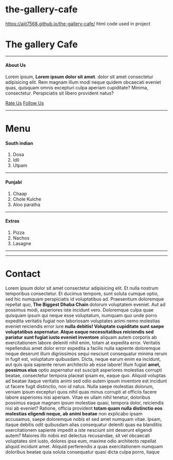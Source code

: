 # the-gallery-cafe
<!-- hosted link  -->
https://ajit7568.github.io/the-gallery-cafe/
html code used in project
<!DOCTYPE html>
<html lang="en">
<head>
   <meta charset="UTF-8">
   <meta name="viewport" content="width=device-width, initial-scale=1.0">
   
   <title>The Galllery Cafe</title>
</head>
<body>
   <!--  header h1 tag uesd  display heading of site -->
   <h1>The gallery Cafe</h1>
   <!-- hr tag to draw a line -->
   <hr>
    
   <h4>About Us</h4>
   <!-- p tag to write the content in form of paragraph -->
   <p>Lorem ipsum, <b>Lorem ipsum dolor sit amet</b>. dolor sit amet consectetur adipisicing elit. Rem magnam illum modi neque quidem obcaecati eveniet quas, quisquam omnis excepturi culpa aperiam cupiditate? Minima, consectetur. Perspiciatis sit libero provident natus?</p>
   <!-- a tag to display links to redirect on those links -->
   <a href="https://www.Rateus.com">Rate Us</a>
   <a href="https://Follow Us.com">Follow Us</a>
   <hr>
   <h1>Menu</h1>
    
   <h4>South indian</h4>
   <!-- ol for orderd list -->
   <ol>
      <li>Dosa</li>
      <li>Idli</li>
      <li>Utpam</li>
   </ol>
   <hr>
  <h4>Punjabi</h4>
  <ol>
   <li>Chaap</li>
   <li>Chole Kulche</li>
   <li>Aloo paratha</li>
  </ol>
  <hr>
  <h4>Extras</h4>
  <ol>
   <li>Pizza</li>
   <li>Nachos</li>
   <li>Lasagne</li>
  </ol>
  <hr>
 
  <hr>
  <h1>Contact</h1>
  <p>Lorem ipsum dolor sit amet consectetur adipisicing elit. Et nulla nostrum temporibus consectetur. Et ducimus tempore, sunt soluta cumque
    optio, sed hic numquam perspiciatis id voluptatibus ad. Praesentium doloremque repellat quo,<b> The Biggest Dhaba Chain</b> 
   dolorum voluptatem eveniet. Aut ad possimus modi, asperiores iste incidunt vero. Doloremque culpa quae quisquam ipsum qui neque esse
    voluptatum, numquam quo unde porro expedita veritatis fugiat non laboriosam voluptates animi nemo molestias eveniet reiciendis
     error iure <b>nulla debitis! Voluptate cupiditate sunt saepe voluptatibus aspernatur. Atque eaque necessitatibus reiciendis sed 
      pariatur sunt fugiat iusto eveniet inventore</b> aliquam autem corporis ab exercitationem labore deleniti nihil enim, totam at
      expedita error. Veritatis repellendus amet dolor error expedita a facilis nulla sapiente doloremque neque deserunt illum 
      dignissimos sequi nesciunt consequatur minima rerum in fugit est, voluptatum quibusdam. Dicta, neque earum enim ea incidunt,
       aut quis quia sapiente rerum architecto ab esse labore! Illum fugiat <b>amet, possimus eius</b> optio aspernatur est suscipit
        asperiores molestias corrupti beatae, consectetur tempora placeat ipsam ex, eaque quo. Aliquid voluptas ad beatae itaque
         veritatis animi sed odio autem ipsum inventore est incidunt ut facere fugit distinctio, non id natus. Nulla saepe molestias 
         dolorum, veniam ipsum excepturi quos nihil quas minus corrupti at officiis facere labore asperiores nisi aperiam. Vitae
          ex ullam nihil tenetur, doloribus possimus eaque magnam ipsum molestiae quasi, tempora dolor, reiciendis nisi ab eveniet? 
          Ratione, officia provident <b>totam quam nulla distinctio eos molestias eligendi neque, ab animi beatae</b> non explicabo ipsam 
          accusamus, saepe doloremque nobis et sed amet numquam vitae. Ipsam, itaque debitis odit quibusdam alias consequatur
           deleniti quas ea blanditiis exercitationem sapiente impedit a iste nesciunt sint deserunt eligendi autem? Maiores 
           illo nobis est delectus recusandae, sit vel obcaecati voluptates sint iusto, dolores ipsa eum, maxime odio architecto 
           repellat aliquid incidunt amet. Aliquid perferendis a quas exercitationem numquam doloribus beatae quia soluta consequatur
            quasi dicta culpa porro, itaque</p>
</body>
</html>
